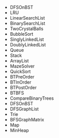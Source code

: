- DFSOnBST 
- LRU 
- LinearSearchList 
- BinarySearchList
- TwoCrystalBalls
- BubbleSort
- SinglyLinkedList 
- DoublyLinkedList 
- Queue 
- Stack 
- ArrayList 
- MazeSolver 
- QuickSort 
- BTPreOrder 
- BTInOrder 
- BTPostOrder 
- BTBFS 
- CompareBinaryTrees 
- DFSOnBST 
- DFSGraphList 
- Trie 
- BFSGraphMatrix 
- Map 
- MinHeap